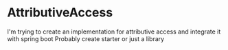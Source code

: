 # AttributiveAccess

I'm trying to create an implementation for attributive access and integrate it with spring boot
Probably create starter or just a library